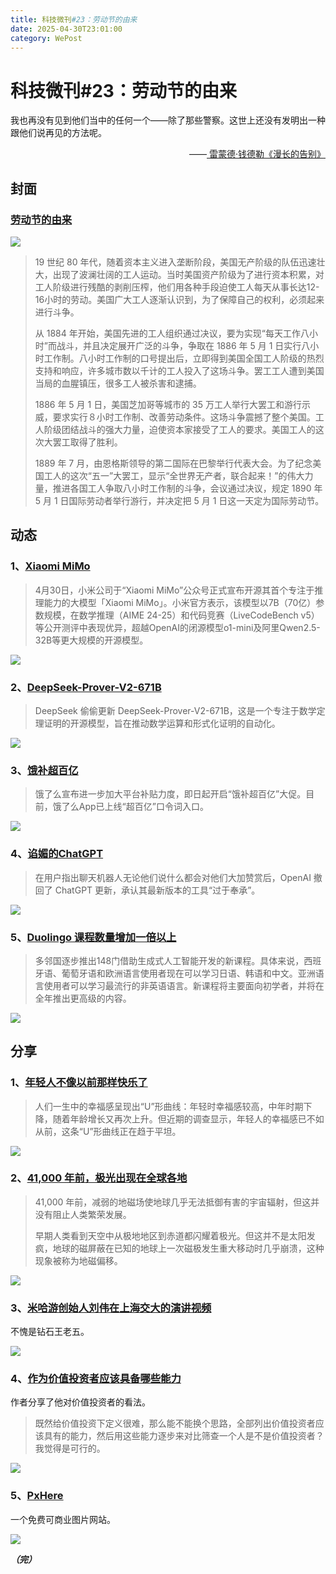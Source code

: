 ```yaml
---
title: 科技微刊#23：劳动节的由来
date: 2025-04-30T23:01:00
category: WePost
---
```

# 科技微刊#23：劳动节的由来

<!--Yusuol-->
我也再没有见到他们当中的任何一个——除了那些警察。这世上还没有发明出一种跟他们说再见的方法呢。
<div style="text-align: right;">
  ——<a href="https://book.douban.com/subject/30316475/">
	    雷蒙德·钱德勒《漫长的告别》
  </a>
</div>
<!--Yusuol-->

## 封面

### [劳动节的由来](https://www.gov.cn/node_13949/content_803942.htm#)

![](https://techdaily.oss-cn-shanghai.aliyuncs.com/23/2300.jpg)

> 19 世纪 80 年代，随着资本主义进入垄断阶段，美国无产阶级的队伍迅速壮大，出现了波澜壮阔的工人运动。当时美国资产阶级为了进行资本积累，对工人阶级进行残酷的剥削压榨，他们用各种手段迫使工人每天从事长达12-16小时的劳动。美国广大工人逐渐认识到，为了保障自己的权利，必须起来进行斗争。
> 
> 从 1884 年开始，美国先进的工人组织通过决议，要为实现“每天工作八小时”而战斗，并且决定展开广泛的斗争，争取在 1886 年 5 月 1 日实行八小时工作制。八小时工作制的口号提出后，立即得到美国全国工人阶级的热烈支持和响应，许多城市数以千计的工人投入了这场斗争。罢工工人遭到美国当局的血腥镇压，很多工人被杀害和逮捕。
> 
> 1886 年 5 月 1 日，美国芝加哥等城市的 35 万工人举行大罢工和游行示威，要求实行８小时工作制、改善劳动条件。这场斗争震撼了整个美国。工人阶级团结战斗的强大力量，迫使资本家接受了工人的要求。美国工人的这次大罢工取得了胜利。
> 
> 1889 年 7 月，由恩格斯领导的第二国际在巴黎举行代表大会。为了纪念美国工人的这次“五一”大罢工，显示“全世界无产者，联合起来！”的伟大力量，推进各国工人争取八小时工作制的斗争，会议通过决议，规定 1890 年 5 月 1 日国际劳动者举行游行，并决定把 5 月 1 日这一天定为国际劳动节。
> 

## 动态

### 1、[Xiaomi MiMo](https://i.ifeng.com/c/8iyBJxHG14N)

> 4月30日，小米公司于“Xiaomi MiMo”公众号正式宣布开源其首个专注于推理能力的大模型「Xiaomi MiMo」。小米官方表示，该模型以7B（70亿）参数规模，在数学推理（AIME 24-25）和代码竞赛（LiveCodeBench v5）等公开测评中表现优异，超越OpenAI的闭源模型o1-mini及阿里Qwen2.5-32B等更大规模的开源模型。

![](https://techdaily.oss-cn-shanghai.aliyuncs.com/23/2301.webp)

### 2、[DeepSeek-Prover-V2-671B](https://huggingface.co/deepseek-ai/DeepSeek-Prover-V2-671B)

> DeepSeek 偷偷更新 DeepSeek-Prover-V2-671B，这是一个专注于数学定理证明的开源模型，旨在推动数学运算和形式化证明的自动化。

![](https://techdaily.oss-cn-shanghai.aliyuncs.com/23/2302.png)

### 3、[饿补超百亿](https://mp.weixin.qq.com/s/sh7k6sUU1aj_dzQXC3zhew)

> 饿了么宣布进一步加大平台补贴力度，即日起开启“饿补超百亿”大促。目前，饿了么App已上线“超百亿”口令词入口。

![](https://techdaily.oss-cn-shanghai.aliyuncs.com/23/2303.png)

### 4、[谄媚的ChatGPT](https://www.bbc.com/news/articles/cn4jnwdvg9qo)

> 在用户指出聊天机器人无论他们说什么都会对他们大加赞赏后，OpenAI 撤回了 ChatGPT 更新，承认其最新版本的工具“过于奉承”。

![](https://techdaily.oss-cn-shanghai.aliyuncs.com/23/2304.webp)

### 5、[Duolingo 课程数量增加一倍以上](https://www.bloomberg.com/news/articles/2025-04-30/duolingo-more-than-doubles-courses-as-ai-first-push-draws-heat)

> 多邻国逐步推出148门借助生成式人工智能开发的新课程。具体来说，西班牙语、葡萄牙语和欧洲语言使用者现在可以学习日语、韩语和中文。亚洲语言使用者可以学习最流行的非英语语言。新课程将主要面向初学者，并将在全年推出更高级的内容。

![](https://techdaily.oss-cn-shanghai.aliyuncs.com/23/2305.webp)

## 分享

### 1、[年轻人不像以前那样快乐了](https://www.nytimes.com/2025/04/30/well/mind/happiness-flourishing-young-adult-study.html)

> 人们一生中的幸福感呈现出“U”形曲线：年轻时幸福感较高，中年时期下降，随着年龄增长又再次上升。但近期的调查显示，年轻人的幸福感已不如从前，这条“U”形曲线正在趋于平坦。

![](https://techdaily.oss-cn-shanghai.aliyuncs.com/23/2306.webp)

### 2、[41,000 年前，极光出现在全球各地](https://skyandtelescope.org/astronomy-news/41000-years-ago-auroras-appeared-across-the-globe/)

> 41,000 年前，减弱的地磁场使地球几乎无法抵御有害的宇宙辐射，但这并没有阻止人类繁荣发展。
> 
> 早期人类看到天空中从极地地区到赤道都闪耀着极光。但这并不是太阳发疯，地球的磁屏蔽在已知的地球上一次磁极发生重大移动时几乎崩溃，这种现象被称为地磁偏移。

![](https://techdaily.oss-cn-shanghai.aliyuncs.com/23/2307.webp)

### 3、[米哈游创始人刘伟在上海交大的演讲视频](https://www.bilibili.com/video/BV1sxLozdEUx/?spm_id_from=333.1387.collection.video_card.click)

不愧是钻石王老五。

![](https://techdaily.oss-cn-shanghai.aliyuncs.com/23/2308.png)

### 4、[作为价值投资者应该具备哪些能力](https://www.savouer.com/9250.html)

作者分享了他对价值投资者的看法。

> 既然给价值投资下定义很难，那么能不能换个思路，全部列出价值投资者应该具有的能力，然后用这些能力逐步来对比筛查一个人是不是价值投资者？我觉得是可行的。

![](https://techdaily.oss-cn-shanghai.aliyuncs.com/23/2309.png)

### 5、[PxHere](https://pxhere.com/)

一个免费可商业图片网站。

![](https://techdaily.oss-cn-shanghai.aliyuncs.com/23/2310.jpg)

**_（完）_**